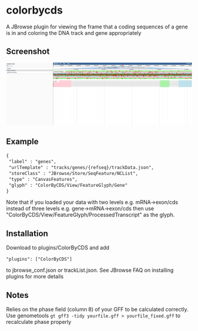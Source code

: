 # colorbycds

A JBrowse plugin for viewing the frame that a coding sequences of a gene is in and coloring the DNA track and gene appropriately

## Screenshot

![](img/1.png)


## Example

    {
     "label" : "genes",
     "urlTemplate" : "tracks/genes/{refseq}/trackData.json",
     "storeClass" : "JBrowse/Store/SeqFeature/NCList",
     "type" : "CanvasFeatures",
     "glyph" : "ColorByCDS/View/FeatureGlyph/Gene"
    }

Note that if you loaded your data with two levels e.g. mRNA->exon/cds instead of three levels e.g. gene->mRNA->exon/cds then use "ColorByCDS/View/FeatureGlyph/ProcessedTranscript" as the glyph.

## Installation

Download to plugins/ColorByCDS and add

    "plugins": ["ColorByCDS"]

to jbrowse_conf.json or trackList.json. See JBrowse FAQ on installing plugins for more details


## Notes

Relies on the phase field (column 8) of your GFF to be calculated correctly. Use genometools `gt gff3 -tidy yourfile.gff > yourfile_fixed.gff` to recalculate phase properly

